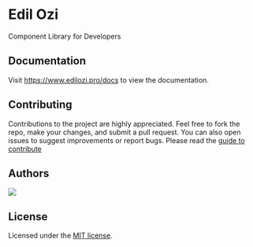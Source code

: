 # Edil Ozi

<p>Component Library for Developers</p>

## Documentation

Visit https://www.edilozi.pro/docs to view the documentation.

## Contributing
Contributions to the project are highly appreciated. Feel free to fork the repo, make your changes, and submit a pull request. You can also open issues to suggest improvements or report bugs.
Please read the [guide to contribute](https://github.com/Edil-ozi/edil-ozi/blob/main/CONTRIBUTING.md)

## Authors

<a href="https://github.com/Edil-ozi/edil-ozi/graphs/contributors">
  <img src="https://contrib.rocks/image?repo=Edil-ozi/edil-ozi" />
</a>

## License

Licensed under the [MIT license](https://github.com/edil-ozi/edil-ozi/blob/main/LICENSE.md).
